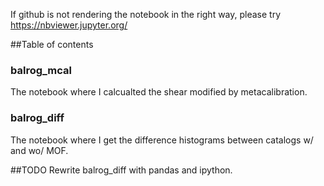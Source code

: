 If github is not rendering the notebook in the right way, please try 
https://nbviewer.jupyter.org/


##Table of contents

### balrog\_mcal
The notebook where I calcualted the shear modified by metacalibration.

### balrog\_diff
The notebook where I get the difference histograms between catalogs w/ and wo/ MOF. 

##TODO
Rewrite balrog\_diff with pandas and ipython.
